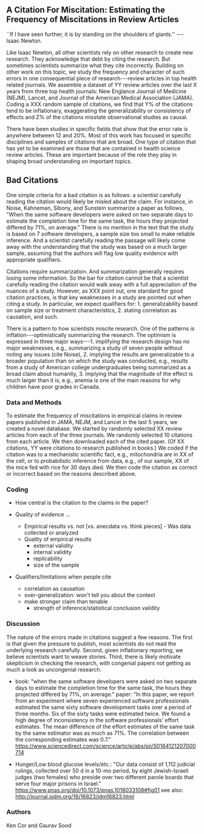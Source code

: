 ## A Citation For Miscitation: Estimating the Frequency of Miscitations in Review Articles

``If I have seen further, it is by standing on the shoulders of giants.'' --- Isaac Newton. 

Like Isaac Newton, all other scientists rely on other research to create new research. They acknowledge that debt by citing the research. But sometimes scientists summarize what they cite incorrectly. Building on other work on this topic, we study the frequency and character of such errors in one consequential piece of research---review articles in top health related journals. We assemble a dataset of YY review articles over the last X years from three top health journals: New Englance Journal of Medicine (NEJM), Lancet, and Journal of the American Medical Association (JAMA). Coding a XXX random sample of citations, we find that Y% of the citations tend to be inflationary, exaggerating the generalizability or consistency of effects and Z% of the citations misstate observational studies as causal.

There have been studies in specific fields that show that the error rate is anywhere between 12 and 20%. Most of this work has focused in specific disciplines and samples of citations that are broad. One type of citation that has yet to be examined are those that are contained in health science review articles. These are important because of the role they play in shaping broad understanding on important topics.

## Bad Citations

One simple criteria for a bad citation is as follows: a scientist carefully reading the citation would likely be misled about the claim. For instance, in Noise, Kahneman, Sibony, and Sunstein summarize a paper as follows, "When the same software developers were asked on two separate days to estimate the completion time for the same task, the hours they projected differed by 71%, on average." There is no mention in the text that the study is based on 7 software developers, a sample size too small to make reliable inference. And a scientist carefully reading the passage will likely come away with the understanding that the study was based on a much larger sample, assuming that the authors will flag low quality evidence with appropriate qualifiers.

Citations require summarization. And summarization generally requires losing some information. So the bar for citation cannot be that a scientist carefully reading the citation would walk away with a full appreciation of the nuances of a study. However, as XXX point out, one standard for good citation practices, is that key weaknesses in a study are pointed out when citing a study. In particular, we expect qualifiers for: 1. generalizability based on sample size or treatment characteristics, 2. stating correlation as causation, and such.

There is a pattern to how scientists miscite research. One of the patterns is inflation---optimistically summarizing the research. The optimism is expressed in three major ways---1. implifying the research design has no major weaknesses, e.g., summarizing a study of seven people without noting any issues (cite Noise), 2. implying the results are generalizable to a broader population than on which the study was conducted, e.g., results from a study of American college undergraduates being summarized as a broad claim about humanity, 3. implying that the magnitude of the effect is much larger than it is, e.g., anemia is one of the main reasons for why children have poor grades in Canada. 

### Data and Methods

To estimate the frequency of miscitations in empirical claims in review papers published in JAMA, NEJM, and Lancet in the last 5 years, we created a novel database. We started by randomly selected XX review articles from each of the three journals. We randomly selected 10 citations from each article. We then downloaded each of the cited paper. (Of XX citations, YY were citations to research published in books.) We coded if the citation was to a mechanistic scientific fact, e.g., mitochondria are in XX of the cell, or to probabilistic inference from data, e.g., of our sample, XX of the mice fed with rice for 30 days died. We then code the citation as correct or incorrect based on the reasons described above. 

### Coding

* How central is the citation to the claims in the paper?

* Quality of evidence ...
	* Empirical results vs. not [vs. anecdata vs. think pieces] - Was data collected or analyzed
	* Quality of empirical results
		* external validity
		* internal validity
		* replicability
		* size of the sample

* Qualifiers/limitations when people cite
	* correlation as causation
	* over-generalization: won't tell you about the context
	* make stronger claim than tenable 
		- strength of inference/statistical conclusion validity

### Discussion

The nature of the errors made in citations suggest a few reasons. The first is that given the pressure to publish, most scientists do not read the underlying research carefully. Second, given inflationary reporting, we believe scientists want to weave stories. Third, there is likely motivate skepticism in checking the research, with congenial papers not getting as much a look as uncongenial research.

* book: "when the same software developers were asked on two separate days to estimate the completion time for the same task, the hours they projected differed by 71%, on average." paper: "In this paper, we report from an experiment where seven experienced software professionals estimated the same sixty software development tasks over a period of three months. Six of the sixty tasks were estimated twice. We found a high degree of inconsistency in the software professionals’ effort estimates. The mean difference of the effort estimates of the same task by the same estimator was as much as 71%. The correlation between the corresponding estimates was 0.7." https://www.sciencedirect.com/science/article/abs/pii/S0164121207000714

* Hunger/Low blood glucose levels/etc.: "Our data consist of 1,112 judicial rulings, collected over 50 d in a 10-mo period, by eight Jewish-Israeli judges (two females) who preside over two different parole boards that serve four major prisons in Israel." https://www.pnas.org/doi/10.1073/pnas.1018033108#fig01 see also: http://journal.sjdm.org/16/16823/jdm16823.html

### Authors

Ken Cor and Gaurav Sood
